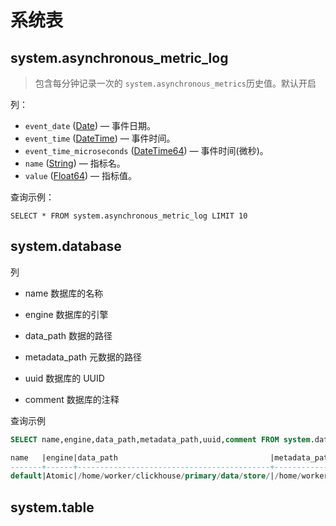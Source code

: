 # 系统表

## system.asynchronous_metric_log

> 包含每分钟记录一次的 `system.asynchronous_metrics`历史值。默认开启

列：

- `event_date` ([Date](https://clickhouse.com/docs/zh/sql-reference/data-types/date)) — 事件日期。
- `event_time` ([DateTime](https://clickhouse.com/docs/zh/sql-reference/data-types/datetime)) — 事件时间。
- `event_time_microseconds` ([DateTime64](https://clickhouse.com/docs/zh/sql-reference/data-types/datetime64)) — 事件时间(微秒)。
- `name` ([String](https://clickhouse.com/docs/zh/sql-reference/data-types/string)) — 指标名。
- `value` ([Float64](https://clickhouse.com/docs/zh/sql-reference/data-types/float)) — 指标值。

查询示例：

```
SELECT * FROM system.asynchronous_metric_log LIMIT 10
```



## system.database

列

- name 数据库的名称

- engine 数据库的引擎&#x20;
- data_path 数据的路径
- metadata_path 元数据的路径
- uuid 数据库的 UUID
- comment 数据库的注释

查询示例

```sql
SELECT name,engine,data_path,metadata_path,uuid,comment FROM system.databases where database!='system' and database !='INFORMATION_SCHEMA' and database!='information_schema';

name   |engine|data_path                                  |metadata_path                                                                       |uuid                                |comment|database|
-------+------+-------------------------------------------+------------------------------------------------------------------------------------+------------------------------------+-------+--------+
default|Atomic|/home/worker/clickhouse/primary/data/store/|/home/worker/clickhouse/primary/data/store/26c/26c829b2-a613-491c-a1f5-88693e2945a2/|26c829b2-a613-491c-a1f5-88693e2945a2|       |default |
```



## system.table